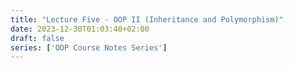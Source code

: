```yaml
---
title: "Lecture Five - OOP II (Inheritance and Polymorphism)"
date: 2023-12-30T01:03:40+02:00
draft: false
series: ['OOP Course Notes Series']
---
```


